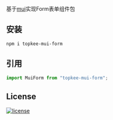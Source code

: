 基于[mui](https://mui.com/)实现Form表单组件包   

## 安装
```
npm i topkee-mui-form
```

## 引用
```js
import MuiForm from "topkee-mui-form";
```

## License
[![license](https://img.shields.io/badge/license-MIT-blue.svg)](https://github.com/mui/material-ui/blob/HEAD/LICENSE)